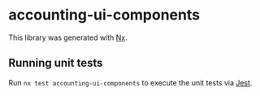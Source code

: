 # accounting-ui-components

This library was generated with [Nx](https://nx.dev).

## Running unit tests

Run `nx test accounting-ui-components` to execute the unit tests via [Jest](https://jestjs.io).
